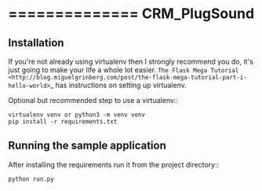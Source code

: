 ==============
CRM_PlugSound
==============

Installation
------------

If you're not already using virtualenv then I strongly recommend you do, it's
just going to make your life a whole lot easier. `The Flask Mega Tutorial
<http://blog.miguelgrinberg.com/post/the-flask-mega-tutorial-part-i-hello-world>`_
has instructions on setting up virtualenv.

Optional but recommended step to use a virtualenv::

    virtualenv venv or python3 -m venv venv
    pip install -r requirements.txt

Running the sample application
------------------------------

After installing the requirements run it from the project directory::

    python run.py

